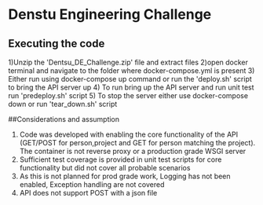 # Denstu Engineering Challenge

## Executing the code
1)Unzip the 'Dentsu_DE_Challenge.zip' file  and extract files
2)open docker terminal and navigate to the folder where docker-compose.yml is present
3) Either run using docker-compose up command or run the 'deploy.sh' script to bring the API server up
4) To run bring up the API server and run unit test run 'predeploy.sh' script 
5) To stop the server either use docker-compose down or run 'tear_down.sh' script

##Considerations and assumption
1) Code was developed with enabling the core functionality of the API (GET/POST for person,project and 
GET for person matching the project). The container is not reverse proxy or a production grade
 WSGI server 
2) Sufficient test coverage is provided in unit test scripts for core functionality but did not cover 
all probable scenarios
3) As this is not planned for prod grade work, Logging has not been enabled, Exception handling are not 
covered
4) API does not support POST with a json file